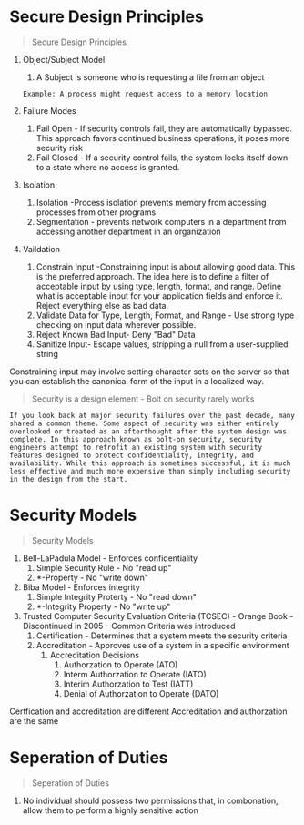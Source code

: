 # Secure Design Principles
> Secure Design Principles

1.  Object/Subject Model
   
    1.  A Subject is someone who is requesting a file from an object
    ```
    Example: A process might request access to a memory location
    ```

2.  Failure Modes
    1.  Fail Open - If security controls fail, they are automatically bypassed. This approach favors continued business operations, it poses more security risk  
    2.  Fail Closed - If a security control fails, the system locks itself down to a state where no access is granted.
3.  Isolation
    1.  Isolation -Process isolation prevents memory from accessing processes from other programs
    2.  Segmentation - prevents network computers in a department from accessing another department in an organization
4.  Vaildation
    1.  Constrain Input -Constraining input is about allowing good data. This is the preferred approach. The idea here is to define a filter of acceptable input by using type, length, format, and range. Define what is acceptable input for your application fields and enforce it. Reject everything else as bad data.
    2.  Validate Data for Type, Length, Format, and Range - Use strong type checking on input data wherever possible.
    3.  Reject Known Bad Input- Deny "Bad" Data
    4.  Sanitize Input- Escape values, stripping a null from a user-supplied string

Constraining input may involve setting character sets on the server so that you can establish the canonical form of the input in a localized way.

>Security is a design element - Bolt on security rarely works

```
If you look back at major security failures over the past decade, many shared a common theme. Some aspect of security was either entirely overlooked or treated as an afterthought after the system design was complete. In this approach known as bolt-on security, security engineers attempt to retrofit an existing system with security features designed to protect confidentiality, integrity, and availability. While this approach is sometimes successful, it is much less effective and much more expensive than simply including security in the design from the start. 
```


# Security Models
>Security Models

1.  Bell-LaPadula Model - Enforces confidentiality 
    1.  Simple Security Rule - No "read up"
    2.  *-Property - No "write down"
2.  Biba Model - Enforces integrity
    1.  Simple Integrity Proterty - No "read down"
    2.  *-Integrity Property - No "write up"
3.  Trusted Computer Security Evaluation Criteria (TCSEC) - Orange Book - Discontinued in 2005 - Common Criteria was introduced
    1.  Certification - Determines that a system meets the security criteria
    2.  Accreditation - Approves use of a system in a specific environment
        1.  Accreditation Decisions
            1.  Authorzation to Operate (ATO)
            2.  Interm Authorzation to Operate (IATO)
            3.  Interim Authorzation to Test (IATT)
            4.  Denial of Authorzation to Operate (DATO)
   

   Certfication and accreditation are different
   Accreditation and authorzation are the same

   # Seperation of Duties
   >Seperation of Duties

1.  No individual should possess two permissions that, in combonation, allow them to perform a highly sensitive action
